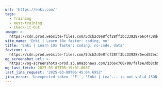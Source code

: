 ```yaml
---
url: 'https://enki.com/'
tags:
  - Training
  - nest-training
  - Check-it-Out
image: >-
  https://cdn.prod.website-files.com/5dcb2c0e8fcf28ff3bc33928/66c4738dc3de6308d4300123_open%20graph%20thumbnai.png
site_name: 'Enki | Learn 10x faster: coding, no'
title: 'Enki | Learn 10x faster: coding, no-code, data'
favicon: >-
  https://cdn.prod.website-files.com/5dcb2c0e8fcf28ff3bc33928/5ecd52ec143c3c6bedcb6b6b_favicon_enki.png
og_screenshot_url: >-
  https://og-screenshots-prod.s3.amazonaws.com/1366x768/80/false/db8cb96c962064c21a80d86a56c3eae1f874be4c97b9206138e3663c03b9f209.jpeg
og_last_fetch: 2025-03-07T05:19:01.808Z
last_jina_request: '2025-03-09T06:45:04.695Z'
jina_error: 'Unexpected token ''E'', "Enki | Lea"... is not valid JSON'
---
```


